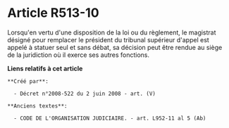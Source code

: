 # Article R513-10

Lorsqu'en vertu d'une disposition de la loi ou du règlement, le magistrat désigné pour remplacer le président du tribunal
supérieur d'appel est appelé à statuer seul et sans débat, sa décision peut être rendue au siège de la juridiction où il
exerce ses autres fonctions.

**Liens relatifs à cet article**

	**Créé par**:

	  - Décret n°2008-522 du 2 juin 2008 - art. (V)

	**Anciens textes**:

	  - CODE DE L'ORGANISATION JUDICIAIRE. - art. L952-11 al 5 (Ab)
